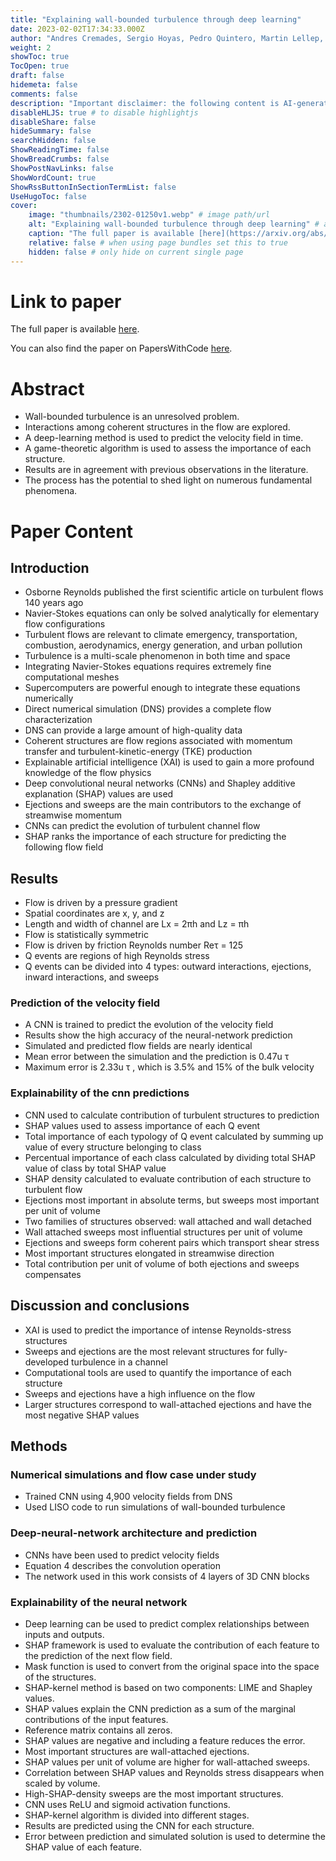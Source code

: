 ```yaml
---
title: "Explaining wall-bounded turbulence through deep learning"
date: 2023-02-02T17:34:33.000Z
author: "Andres Cremades, Sergio Hoyas, Pedro Quintero, Martin Lellep, Moritz Linkmann and 1 others"
weight: 2
showToc: true
TocOpen: true
draft: false
hidemeta: false
comments: false
description: "Important disclaimer: the following content is AI-generated, please make sure to fact check the presented information by reading the full paper."
disableHLJS: true # to disable highlightjs
disableShare: false
hideSummary: false
searchHidden: false
ShowReadingTime: false
ShowBreadCrumbs: false
ShowPostNavLinks: false
ShowWordCount: true
ShowRssButtonInSectionTermList: false
UseHugoToc: false
cover:
    image: "thumbnails/2302-01250v1.webp" # image path/url
    alt: "Explaining wall-bounded turbulence through deep learning" # alt text
    caption: "The full paper is available [here](https://arxiv.org/abs/2302.01250)." # display caption under cover
    relative: false # when using page bundles set this to true
    hidden: false # only hide on current single page
---
```


# Link to paper
The full paper is available [here](https://arxiv.org/abs/2302.01250).

You can also find the paper on PapersWithCode [here](https://paperswithcode.com/paper/explaining-wall-bounded-turbulence-through).

# Abstract
- Wall-bounded turbulence is an unresolved problem.
- Interactions among coherent structures in the flow are explored.
- A deep-learning method is used to predict the velocity field in time.
- A game-theoretic algorithm is used to assess the importance of each structure.
- Results are in agreement with previous observations in the literature.
- The process has the potential to shed light on numerous fundamental phenomena.

# Paper Content

## Introduction
- Osborne Reynolds published the first scientific article on turbulent flows 140 years ago
- Navier-Stokes equations can only be solved analytically for elementary flow configurations
- Turbulent flows are relevant to climate emergency, transportation, combustion, aerodynamics, energy generation, and urban pollution
- Turbulence is a multi-scale phenomenon in both time and space
- Integrating Navier-Stokes equations requires extremely fine computational meshes
- Supercomputers are powerful enough to integrate these equations numerically
- Direct numerical simulation (DNS) provides a complete flow characterization
- DNS can provide a large amount of high-quality data
- Coherent structures are flow regions associated with momentum transfer and turbulent-kinetic-energy (TKE) production
- Explainable artificial intelligence (XAI) is used to gain a more profound knowledge of the flow physics
- Deep convolutional neural networks (CNNs) and Shapley additive explanation (SHAP) values are used
- Ejections and sweeps are the main contributors to the exchange of streamwise momentum
- CNNs can predict the evolution of turbulent channel flow
- SHAP ranks the importance of each structure for predicting the following flow field

## Results
- Flow is driven by a pressure gradient
- Spatial coordinates are x, y, and z
- Length and width of channel are Lx = 2πh and Lz = πh
- Flow is statistically symmetric
- Flow is driven by friction Reynolds number Reτ = 125
- Q events are regions of high Reynolds stress
- Q events can be divided into 4 types: outward interactions, ejections, inward interactions, and sweeps

### Prediction of the velocity field
- A CNN is trained to predict the evolution of the velocity field
- Results show the high accuracy of the neural-network prediction
- Simulated and predicted flow fields are nearly identical
- Mean error between the simulation and the prediction is 0.47u τ
- Maximum error is 2.33u τ , which is 3.5% and 15% of the bulk velocity

### Explainability of the cnn predictions
- CNN used to calculate contribution of turbulent structures to prediction
- SHAP values used to assess importance of each Q event
- Total importance of each typology of Q event calculated by summing up value of every structure belonging to class
- Percentual importance of each class calculated by dividing total SHAP value of class by total SHAP value
- SHAP density calculated to evaluate contribution of each structure to turbulent flow
- Ejections most important in absolute terms, but sweeps most important per unit of volume
- Two families of structures observed: wall attached and wall detached
- Wall attached sweeps most influential structures per unit of volume
- Ejections and sweeps form coherent pairs which transport shear stress
- Most important structures elongated in streamwise direction
- Total contribution per unit of volume of both ejections and sweeps compensates

## Discussion and conclusions
- XAI is used to predict the importance of intense Reynolds-stress structures
- Sweeps and ejections are the most relevant structures for fully-developed turbulence in a channel
- Computational tools are used to quantify the importance of each structure
- Sweeps and ejections have a high influence on the flow
- Larger structures correspond to wall-attached ejections and have the most negative SHAP values

## Methods

### Numerical simulations and flow case under study
- Trained CNN using 4,900 velocity fields from DNS
- Used LISO code to run simulations of wall-bounded turbulence

### Deep-neural-network architecture and prediction
- CNNs have been used to predict velocity fields
- Equation 4 describes the convolution operation
- The network used in this work consists of 4 layers of 3D CNN blocks

### Explainability of the neural network
- Deep learning can be used to predict complex relationships between inputs and outputs.
- SHAP framework is used to evaluate the contribution of each feature to the prediction of the next flow field.
- Mask function is used to convert from the original space into the space of the structures.
- SHAP-kernel method is based on two components: LIME and Shapley values.
- SHAP values explain the CNN prediction as a sum of the marginal contributions of the input features.
- Reference matrix contains all zeros.
- SHAP values are negative and including a feature reduces the error.
- Most important structures are wall-attached ejections.
- SHAP values per unit of volume are higher for wall-attached sweeps.
- Correlation between SHAP values and Reynolds stress disappears when scaled by volume.
- High-SHAP-density sweeps are the most important structures.
- CNN uses ReLU and sigmoid activation functions.
- SHAP-kernel algorithm is divided into different stages.
- Results are predicted using the CNN for each structure.
- Error between prediction and simulated solution is used to determine the SHAP value of each feature.
